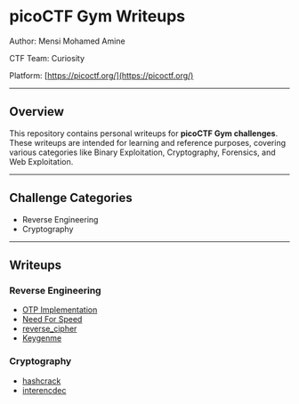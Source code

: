 # picoCTF Gym Writeups

Author: Mensi Mohamed Amine

CTF Team: Curiosity

Platform: [https://picoctf.org/](https://picoctf.org/)

---

## Overview

This repository contains personal writeups for **picoCTF Gym challenges**.  
These writeups are intended for learning and reference purposes, covering various categories like Binary Exploitation, Cryptography, Forensics, and Web Exploitation.

---

## Challenge Categories

- Reverse Engineering
- Cryptography

---

## Writeups

### Reverse Engineering

- [OTP Implementation](./Reverse%20Engineering/OTP%20Implementation/README.md)
- [Need For Speed](./Reverse%20Engineering/Need%20For%20Speed/README.md)
- [reverse_cipher](./Reverse%20Engineering/reverse_cipher/README.md)
- [Keygenme](./Reverse%20Engineering/Keygenme/README.md)

### Cryptography

- [hashcrack](./Cryptography/hashcrack/README.md)
- [interencdec](./Cryptography/interencdec/README.md)
